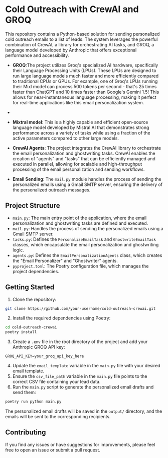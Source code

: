 # Cold Outreach with CrewAI and GROQ

This repository contains a Python-based solution for sending personalized cold outreach emails to a list of leads. The system leverages the powerful combination of CrewAI, a library for orchestrating AI tasks, and GROQ, a language model developed by Anthropic that offers exceptional performance and accessibility.


- **GROQ**:The project utilizes Groq's specialized AI hardware, specifically their Language Processing Units (LPUs). These LPUs are designed to run large language models much faster and more efficiently compared to traditional CPUs or GPUs. For example, one of Groq's LPUs running their Mixl model can process 500 tokens per second - that's 25 times faster than ChatGPT and 10 times faster than Google's Gemini 1.5! This allows for near-instantaneous language processing, making it perfect for real-time applications like this email personalization system.
-
- **Mixtral model**: This is a highly capable and efficient open-source language model developed by Mistral AI that demonstrates strong performance across a variety of tasks while using a fraction of the active parameters compared to other large models.

- **CrewAI Agents**: The project integrates the CrewAI library to orchestrate the email personalization and ghostwriting tasks. CrewAI enables the creation of "agents" and "tasks" that can be efficiently managed and executed in parallel, allowing for scalable and high-throughput processing of the email personalization and sending workflows.


- **Email Sending**: The `mail.py` module handles the process of sending the personalized emails using a Gmail SMTP server, ensuring the delivery of the personalized outreach messages.

## Project Structure

- `main.py`: The main entry point of the application, where the email personalization and ghostwriting tasks are defined and executed.
- `mail.py`: Handles the process of sending the personalized emails using a Gmail SMTP server.
- `tasks.py`: Defines the `PersonalizeEmailTask` and `GhostwriteEmailTask` classes, which encapsulate the email personalization and ghostwriting logic.
- `agents.py`: Defines the `EmailPersonalizationAgents` class, which creates the "Email Personalizer" and "Ghostwriter" agents.
- `pyproject.toml`: The Poetry configuration file, which manages the project dependencies.

## Getting Started

1. Clone the repository:

```bash
git clone https://github.com/your-username/cold-outreach-crewai.git
```

2. Install the required dependencies using Poetry:

```bash
cd cold-outreach-crewai
poetry install
```

3. Create a `.env` file in the root directory of the project and add your Anthropic GROQ API key:

```
GROQ_API_KEY=your_groq_api_key_here
```

4. Update the `email_template` variable in the `main.py` file with your desired email template.
5. Ensure the `csv_file_path` variable in the `main.py` file points to the correct CSV file containing your lead data.
6. Run the `main.py` script to generate the personalized email drafts and send them:

```bash
poetry run python main.py
```

The personalized email drafts will be saved in the `output/` directory, and the emails will be sent to the corresponding recipients.

## Contributing

If you find any issues or have suggestions for improvements, please feel free to open an issue or submit a pull request.


